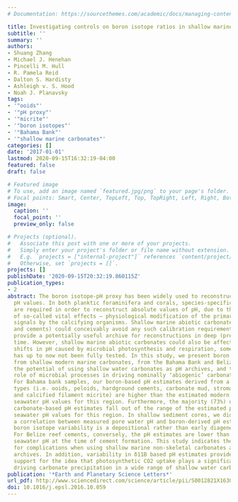 ```yaml
---
# Documentation: https://sourcethemes.com/academic/docs/managing-content/

title: Investigating controls on boron isotope ratios in shallow marine carbonates
subtitle: ''
summary: ''
authors:
- Shuang Zhang
- Michael J. Henehan
- Pincelli M. Hull
- R. Pamela Reid
- Dalton S. Hardisty
- Ashleigh v. S. Hood
- Noah J. Planavsky
tags:
- '"ooids"'
- '"pH proxy"'
- '"micrite"'
- '"boron isotopes"'
- '"Bahama Bank"'
- '"shallow marine carbonates"'
categories: []
date: '2017-01-01'
lastmod: 2020-09-15T16:32:19-04:00
featured: false
draft: false

# Featured image
# To use, add an image named `featured.jpg/png` to your page's folder.
# Focal points: Smart, Center, TopLeft, Top, TopRight, Left, Right, BottomLeft, Bottom, BottomRight.
image:
  caption: ''
  focal_point: ''
  preview_only: false

# Projects (optional).
#   Associate this post with one or more of your projects.
#   Simply enter your project's folder or file name without extension.
#   E.g. `projects = ["internal-project"]` references `content/project/deep-learning/index.md`.
#   Otherwise, set `projects = []`.
projects: []
publishDate: '2020-09-15T20:32:19.860115Z'
publication_types:
- 2
abstract: The boron isotope-pH proxy has been widely used to reconstruct past ocean
  pH values. In both planktic foraminifera and corals, species-specific calibrations
  are required in order to reconstruct absolute values of pH, due to the prevalence
  of so-called vital effects — physiological modification of the primary environmental
  signals by the calcifying organisms. Shallow marine abiotic carbonate (e.g. ooids
  and cements) could conceivably avoid any such calibration requirement, and therefore
  provide a potentially useful archive for reconstructions in deep (pre-Cenozoic)
  time. However, shallow marine abiotic carbonates could also be affected by local
  shifts in pH caused by microbial photosynthesis and respiration, something that
  has up to now not been fully tested. In this study, we present boron isotope measurements
  from shallow modern marine carbonates, from the Bahama Bank and Belize to investigate
  the potential of using shallow water carbonates as pH archives, and to explore the
  role of microbial processes in driving nominally ‘abiogenic’ carbonate deposition.
  For Bahama bank samples, our boron-based pH estimates derived from a range of carbonate
  types (i.e. ooids, peloids, hardground cements, carbonate mud, stromatolitic micrite
  and calcified filament micrite) are higher than the estimated modern mean-annual
  seawater pH values for this region. Furthermore, the majority (73%) of our marine
  carbonate-based pH estimates fall out of the range of the estimated pre-industrial
  seawater pH values for this region. In shallow sediment cores, we did not observe
  a correlation between measured pore water pH and boron-derived pH estimates, suggesting
  boron isotope variability is a depositional rather than early diagenetic signal.
  For Belize reef cements, conversely, the pH estimates are lower than likely in situ
  seawater pH at the time of cement formation. This study indicates the potential
  for complications when using shallow marine non-skeletal carbonates as marine pH
  archives. In addition, variability in δ11B based pH estimates provides additional
  support for the idea that photosynthetic CO2 uptake plays a significant role in
  driving carbonate precipitation in a wide range of shallow water carbonates.
publication: '*Earth and Planetary Science Letters*'
url_pdf: http://www.sciencedirect.com/science/article/pii/S0012821X16306264
doi: 10.1016/j.epsl.2016.10.059
---
```

